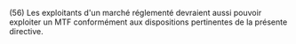(56) Les exploitants d'un marché réglementé devraient aussi pouvoir exploiter un MTF conformément aux dispositions pertinentes de la présente directive.